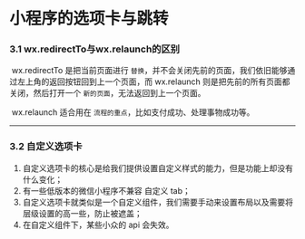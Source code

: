 # 小程序的选项卡与跳转

### 3.1 wx.redirectTo与wx.relaunch的区别

​	wx.redirectTo 是把当前页面进行 `替换`，并不会关闭先前的页面，我们依旧能够通过左上角的返回按钮回到上一个页面，而 wx.relaunch 则是把先前的所有页面都关闭，然后打开一个 `新的页面`，无法返回到上一个页面。

​	wx.relaunch 适合用在 `流程的重点`，比如支付成功、处理事物成功等。

---

### 3.2 自定义选项卡

1.   自定义选项卡的核心是给我们提供设置自定义样式的能力，但是功能上却没有什么变化；
2.   有一些低版本的微信小程序不兼容 自定义 tab；
3.   自定义选项卡就类似是一个自定义组件，我们需要手动来设置布局以及需要将层级设置的高一些，防止被遮盖；
4.   在自定义组件下，某些小众的 api 会失效。



​    

